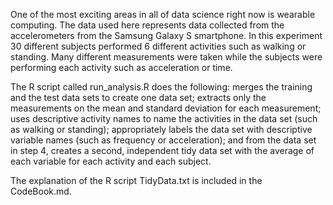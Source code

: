One of the most exciting areas in all of data science right now is wearable computing. The data used here represents data collected from the accelerometers from the Samsung Galaxy S smartphone. In this experiment 30 different subjects performed 6 different activities such as walking or standing. Many different measurements were taken while the subjects were performing each activity such as acceleration or time. 

The R script called run_analysis.R does the following: merges the training and the test data sets to create one data set; extracts only the measurements on the mean and standard deviation for each measurement; uses descriptive activity names to name the activities in the data set (such as walking or standing); appropriately labels the data set with descriptive variable names (such as frequency or acceleration); and from the data set in step 4, creates a second, independent tidy data set with the average of each variable for each activity and each subject.

The explanation of the R script TidyData.txt is included in the CodeBook.md. 
 
